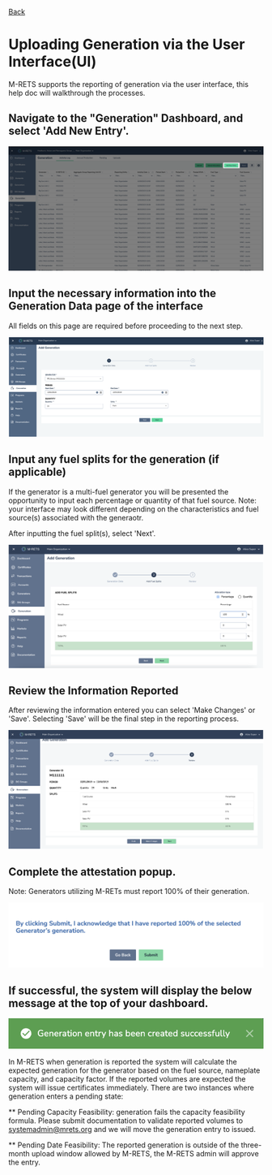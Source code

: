 [Back](https://mrets.github.io/Help/index)

# Uploading Generation via the User Interface(UI)

M-RETS supports the reporting of generation via the user interface, this help doc will walkthrough the processes. 

## Navigate to the "Generation" Dashboard, and select 'Add New Entry'.

![](https://github.com/mrets/photos/blob/87907f32414966cec9c9674e2bff742a05ee8249/genuploadUI.png?raw=true)

## Input the necessary information into the Generation Data page of the interface

All fields on this page are required before proceeding to the next step. 

![](https://github.com/mrets/photos/blob/87907f32414966cec9c9674e2bff742a05ee8249/genuploadUI2.png?raw=true)

## Input any fuel splits for the generation (if applicable) 
If the generator is a multi-fuel generator you will be presented the opportunity to input each percentage or quantity of that fuel source. Note: your interface may look different depending on the characteristics and fuel source(s) associated with the generaotr. 

After inputting the fuel split(s), select 'Next'. 

![](https://github.com/mrets/photos/blob/55798d3eb7e625dcf6a6334697061ce87faf296c/uplaodgenUI4.png?raw=true)

## Review the Information Reported

After reviewing the information entered you can select 'Make Changes' or 'Save'. Selecting 'Save' will be the final step in the reporting process. 

![](https://github.com/mrets/photos/blob/7c6c35204ef443c41cdc3a47873658d4cb1fc2ee/uploadgenUI3.png?raw=true)

## Complete the attestation popup. 

Note: Generators utilizing M-RETs must report 100% of their generation.

![](https://github.com/mrets/photos/blob/0058b1574ff2840c0210eec4357fd2e55dcf88eb/genuploadUI5.png?raw=true)

## If successful, the system will display the below message at the top of your dashboard. 
![](https://github.com/mrets/photos/blob/0058b1574ff2840c0210eec4357fd2e55dcf88eb/genuploadUI6.png?raw=true)

In M-RETS when generation is reported the system will calculate the expected generation for the generator based on the fuel source, nameplate capacity, and capacity factor. If the reported volumes are expected the system will issue certificates immediately. There are two instances where generation enters a pending state:

** Pending Capacity Feasibility: generation fails the capacity feasibility formula. Please submit documentation to validate reported volumes to systemadmin@mrets.org and we will move the generation entry to issued.

** Pending Date Feasibility: The reported generation is outside of the three-month upload window allowed by M-RETS, the M-RETS admin will approve the entry.

